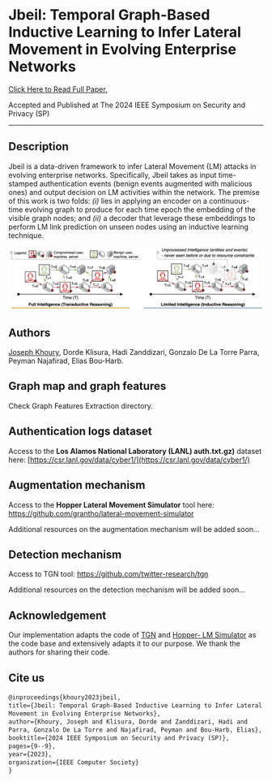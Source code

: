 # Jbeil: Temporal Graph-Based Inductive Learning to Infer Lateral Movement in Evolving Enterprise Networks 

<a href="https://www.computer.org/csdl/proceedings-article/sp/2024/313000a009/1RjE9NF72De" target="_blank" class="button big">Click Here to Read Full Paper.</a>

Accepted and Published at The 2024 IEEE Symposium on Security and Privacy (SP)
<hr>

## Description
Jbeil is a data-driven framework to infer Lateral Movement (LM) attacks in evolving enterprise networks. Specifically, Jbeil takes as input time-stamped authentication events (benign events augmented with malicious ones) and output decision on LM activities within the network. The premise of this work is two folds: *(i)* lies in applying an encoder on a continuous-time evolving graph to produce for each time epoch the embedding of the visible graph nodes; and *(ii)* a decoder that leverage these embeddings to perform LM link prediction on unseen nodes using an inductive learning technique.


![LM](thumbnail.png)

## Authors
[Joseph Khoury](https://scholar.google.com/citations?user=pupjXigAAAAJ&hl=en&oi=ao), Dorde Klisura, Hadi Zanddizari, Gonzalo De La Torre Parra, Peyman Najafirad, Elias Bou-Harb.


## Graph map and graph features
Check Graph Features Extraction directory.

## Authentication logs dataset
Access to the **Los Alamos National Laboratory (LANL) auth.txt.gz)** dataset here: [https://csr.lanl.gov/data/cyber1/](https://csr.lanl.gov/data/cyber1/)

## Augmentation mechanism
Access to the **Hopper Lateral Movement Simulator** tool here: https://github.com/grantho/lateral-movement-simulator

Additional resources on the augmentation mechanism will be added soon...

## Detection mechanism
Access to TGN tool: https://github.com/twitter-research/tgn

Additional resources on the detection mechanism will be added soon...

## Acknowledgement
Our implementation adapts the code of [TGN](https://github.com/twitter-research/tgn) and [Hopper- LM Simulator](https://github.com/grantho/lateral-movement-simulator) as the code base and extensively adapts it to our purpose. We thank the authors for sharing their code.

## Cite us
    @inproceedings{khoury2023jbeil,
    title={Jbeil: Temporal Graph-Based Inductive Learning to Infer Lateral Movement in Evolving Enterprise Networks},
    author={Khoury, Joseph and Klisura, Dorde and Zanddizari, Hadi and Parra, Gonzalo De La Torre and Najafirad, Peyman and Bou-Harb, Elias},
    booktitle={2024 IEEE Symposium on Security and Privacy (SP)},
    pages={9--9},
    year={2023},
    organization={IEEE Computer Society}
    }
